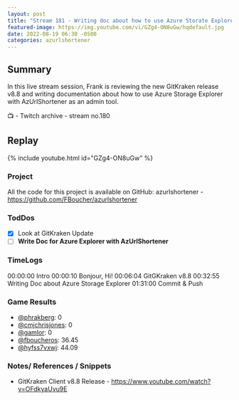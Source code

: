 ```yaml
---
layout: post
title: "Stream 181 - Writing doc about how to use Azure Storate Explorer with AzUrlShortener"
featured-image: https://img.youtube.com/vi/GZg4-ON8uGw/hqdefault.jpg
date: 2022-08-19 06:30 -0500
categories: azurlshortener
---
```


## Summary

In this live stream session, Frank is reviewing the new GitKraken release v8.8 and writing documentation about how to use Azure Storage Explorer with AzUrlShortener as an admin tool.

📺 - Twitch archive - stream no.180

## Replay

{% include youtube.html id="GZg4-ON8uGw" %}
<br/><!--more-->

### Project

All the code for this project is available on GitHub: azurlshortener - https://github.com/FBoucher/azurlshortener

### TodDos

- [X] Look at GitKraken Update
- [ ] **Write Doc for Azure Explorer with AzUrlShortener**

### TimeLogs

00:00:00 Intro
00:00:10 Bonjour, Hi!
00:06:04 GitGKraken v8.8
00:32:55 Writing Doc about Azure Storage Explorer
01:31:00 Commit & Push

### Game Results

- [@phrakberg](https://www.twitch.tv/phrakberg): 0
- [@cmjchrisjones](https://www.twitch.tv/cmjchrisjones): 0
- [@gamlor](https://www.twitch.tv/gamlor): 0
- [@fboucheros](https://www.twitch.tv/fboucheros): 36.45
- [@hyfss7vxwj](https://www.twitch.tv/hyfss7vxwj): 44.09

### Notes/ References / Snippets

- GitKraken Client v8.8 Release - https://www.youtube.com/watch?v=OFdkyaUvu9E
